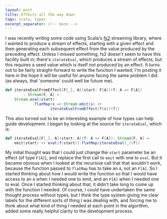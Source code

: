 ```yaml
---
layout: post
title: Effects all the way down
tags: scala, types
excerpt_separator: <!-- more -->
---
```


I was recently writing some code using Scala's [fs2](https://fs2.io/) streaming library, where I wanted
to produce a stream of effects, starting with a given effect and then generating
each subsequent effect from  the value produced by the preceding effect. Unless I missed something,
fs2 doesn't seem to have this facility built in; there's `iterateEval`, which
produces a stream of effects, but this requires a seed value which is itself
*not* produced by an effect. It turns out to be fairly straight-forward to write
the function I wanted; I'm posting it here in the hope it will be useful for anyone
facing the same problem I did (as always, that 'someone' could well be future me).

```scala
def iterateEvalFromEffect[F[_], A](start: F[A])(f: A => F[A])
        : Stream[F, A] =
    Stream.eval(start)
            .flatMap(s => Stream.emit(s) ++ 
                    iterateEvalFromEffect(f(s))(f))
```

This also turned out to be an interesting example of how types can help guide development.<!-- more -->
I began by looking at the source for `iterateEval`, which is:

```scala
def iterateEval[F[_], A](start: A)(f: A => F[A]): Stream[F, A] = 
    emit(start) ++ eval(f(start)).flatMap(iterateEval(_)(f))
```

My initial thought was that I could just change the `start` parameter be an effect (of 
type `F[A]`), and replace the first call to `emit` with one to `eval`. But it 
became obvious when I looked at the recursive call that that wouldn't work, because
the function passed to `flatMap` has to take an `A`, not an `F[A]`. So I started
thinking about how I would write the function so that I would have access to
an `A` when I needed one to emit, and an `F[A]` when I needed one to eval. Once I
started thinking about that, it didn't take long to come up with the function I
needed. Of course, I could have undertaken the same thought process without types,
but I think the type system giving me clear labels for the different sorts of 
thing I was dealing with, and forcing me to think about what kind of thing I
needed at each point in the algorithm, added some really helpful clarity to the
development process.